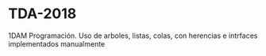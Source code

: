 # TDA-2018
 1DAM Programación. Uso de arboles, listas, colas, con herencias e intrfaces implementados manualmente
